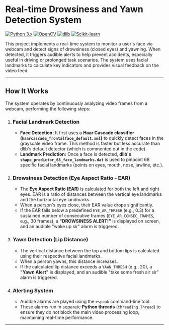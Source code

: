 # Real-time Drowsiness and Yawn Detection System

[![Python 3.x](https://img.shields.io/badge/python-3.x-blue.svg)](https://www.python.org/downloads/)
[![OpenCV](https://img.shields.io/badge/OpenCV-2A9960?style=flat&logo=opencv&logoColor=white)](https://opencv.org/)
[![dlib](https://img.shields.io/badge/dlib-green.svg)](http://dlib.net/)
[![Scikit-learn](https://img.shields.io/badge/scikit--learn-%23F7931E.svg?style=flat&logo=scikit-learn&logoColor=white)](https://scikit-learn.org/)

This project implements a real-time system to monitor a user's face via webcam and detect signs of drowsiness (closed eyes) and yawning. When detected, it triggers audible alerts to help prevent accidents, especially useful in driving or prolonged task scenarios. The system uses facial landmarks to calculate key indicators and provides visual feedback on the video feed.

---

## How It Works

The system operates by continuously analyzing video frames from a webcam, performing the following steps:

1.  ### **Facial Landmark Detection**
    * **Face Detection:** It first uses a **Haar Cascade classifier (`haarcascade_frontalface_default.xml`)** to quickly detect faces in the grayscale video frame. This method is faster but less accurate than dlib's default detector (which is commented out in the code).
    * **Landmark Prediction:** Once a face is detected, **dlib's `shape_predictor_68_face_landmarks.dat`** is used to pinpoint 68 specific facial landmarks (points on eyes, mouth, nose, jawline, etc.).

2.  ### **Drowsiness Detection (Eye Aspect Ratio - EAR)**
    * The **Eye Aspect Ratio (EAR)** is calculated for both the left and right eyes. EAR is a ratio of distances between the vertical eye landmarks and the horizontal eye landmarks.
    * When a person's eyes close, their EAR value drops significantly.
    * If the EAR falls below a predefined `EYE_AR_THRESH` (e.g., 0.3) for a sustained number of consecutive frames (`EYE_AR_CONSEC_FRAMES`, e.g., 30 frames), a **"DROWSINESS ALERT!"** is displayed on screen, and an audible "wake up sir" alarm is triggered.

3.  ### **Yawn Detection (Lip Distance)**
    * The vertical distance between the top and bottom lips is calculated using their respective facial landmarks.
    * When a person yawns, this distance increases.
    * If the calculated lip distance exceeds a `YAWN_THRESH` (e.g., 20), a **"Yawn Alert"** is displayed, and an audible "take some fresh air sir" alarm is triggered.

4.  ### **Alerting System**
    * Audible alarms are played using the `espeak` command-line tool.
    * These alarms run in separate **Python threads** (`threading.Thread`) to ensure they do not block the main video processing loop, maintaining real-time performance.

---
